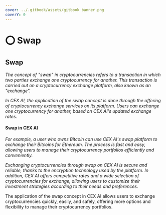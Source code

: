 ```yaml
---
cover: ../.gitbook/assets/gitbook banner.png
coverY: 0
---
```


# ⭕ Swap

## Swap

_The concept of "swap" in cryptocurrencies refers to a transaction in which two parties exchange one cryptocurrency for another. This transaction is carried out on a cryptocurrency exchange platform, also known as an "exchange"._

_In CEX AI, the application of the swap concept is done through the offering of cryptocurrency exchange services on its platform. Users can exchange one cryptocurrency for another, based on CEX AI's updated exchange rates._

#### Swap in CEX AI

_For example, a user who owns Bitcoin can use CEX AI's swap platform to exchange their Bitcoins for Ethereum. The process is fast and easy, allowing users to manage their cryptocurrency portfolios efficiently and conveniently._

_Exchanging cryptocurrencies through swap on CEX AI is secure and reliable, thanks to the encryption technology used by the platform. In addition, CEX AI offers competitive rates and a wide selection of cryptocurrencies for exchange, allowing users to customize their investment strategies according to their needs and preferences._

The application of the swap concept in CEX AI allows users to exchange cryptocurrencies quickly, easily, and safely, offering more options and flexibility to manage their cryptocurrency portfolios.
